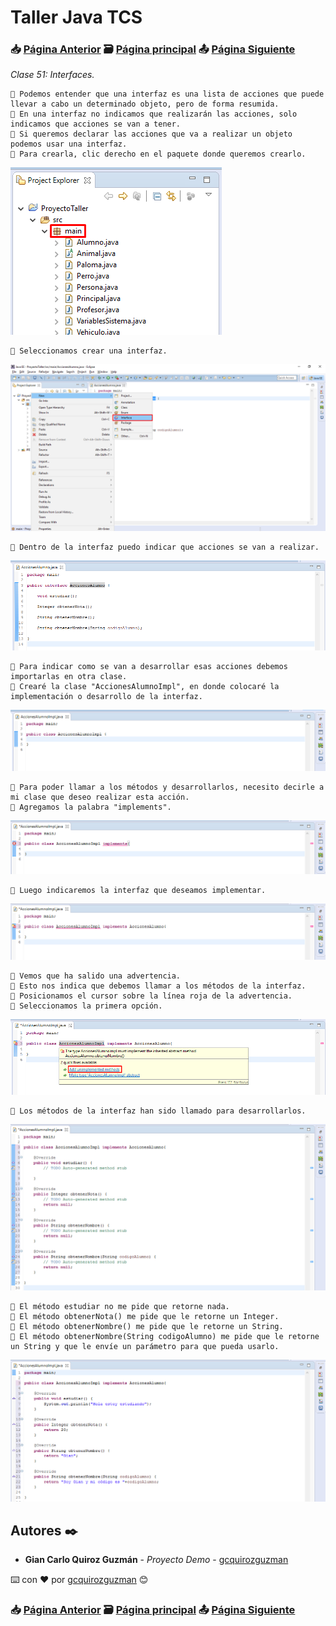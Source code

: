 # Taller Java TCS
### 📥 [Página Anterior](https://github.com/gcquirozguzman/java-tcs-202001/tree/CABS100001) 🗃️ [Página principal](https://github.com/gcquirozguzman/java-tcs-202001) 📤 [Página Siguiente](https://github.com/gcquirozguzman/java-tcs-202001/tree/VINT100001)

_Clase 51: Interfaces._

```
📢 Podemos entender que una interfaz es una lista de acciones que puede llevar a cabo un determinado objeto, pero de forma resumida.
📢 En una interfaz no indicamos que realizarán las acciones, solo indicamos que acciones se van a tener.
📢 Si queremos declarar las acciones que va a realizar un objeto podemos usar una interfaz.
📢 Para crearla, clic derecho en el paquete donde queremos crearlo.
```

![Error: imagen no ha sido cargada](https://github.com/gcquirozguzman/java-tcs-202001/blob/master/imagenes/INT0100001_1.png)

```
📢 Seleccionamos crear una interfaz.
```

![Error: imagen no ha sido cargada](https://github.com/gcquirozguzman/java-tcs-202001/blob/master/imagenes/INT0100001_2.png)

```
📢 Dentro de la interfaz puedo indicar que acciones se van a realizar.
```

![Error: imagen no ha sido cargada](https://github.com/gcquirozguzman/java-tcs-202001/blob/master/imagenes/INT0100001_3.png)

```
📢 Para indicar como se van a desarrollar esas acciones debemos importarlas en otra clase.
📢 Crearé la clase "AccionesAlumnoImpl", en donde colocaré la implementación o desarrollo de la interfaz.
```

![Error: imagen no ha sido cargada](https://github.com/gcquirozguzman/java-tcs-202001/blob/master/imagenes/INT0100001_4.png)

```
📢 Para poder llamar a los métodos y desarrollarlos, necesito decirle a mi clase que deseo realizar esta acción.
📢 Agregamos la palabra "implements".
```

![Error: imagen no ha sido cargada](https://github.com/gcquirozguzman/java-tcs-202001/blob/master/imagenes/INT0100001_5.png)

```
📢 Luego indicaremos la interfaz que deseamos implementar.
```

![Error: imagen no ha sido cargada](https://github.com/gcquirozguzman/java-tcs-202001/blob/master/imagenes/INT0100001_6.png)

```
📢 Vemos que ha salido una advertencia.
📢 Esto nos indica que debemos llamar a los métodos de la interfaz.
📢 Posicionamos el cursor sobre la línea roja de la advertencia.
📢 Seleccionamos la primera opción.
```

![Error: imagen no ha sido cargada](https://github.com/gcquirozguzman/java-tcs-202001/blob/master/imagenes/INT0100001_7.png)

```
📢 Los métodos de la interfaz han sido llamado para desarrollarlos.
```

![Error: imagen no ha sido cargada](https://github.com/gcquirozguzman/java-tcs-202001/blob/master/imagenes/INT0100001_8.png)

```
📢 El método estudiar no me pide que retorne nada.
📢 El método obtenerNota() me pide que le retorne un Integer.
📢 El método obtenerNombre() me pide que le retorne un String.
📢 El método obtenerNombre(String codigoAlumno) me pide que le retorne un String y que le envíe un parámetro para que pueda usarlo.
```

![Error: imagen no ha sido cargada](https://github.com/gcquirozguzman/java-tcs-202001/blob/master/imagenes/INT0100001_9.png)

## Autores ✒️

* **Gian Carlo Quiroz Guzmán** - *Proyecto Demo* - [gcquirozguzman](https://github.com/gcquirozguzman)

⌨️ con ❤️ por [gcquirozguzman](https://github.com/gcquirozguzman) 😊

### 📥 [Página Anterior](https://github.com/gcquirozguzman/java-tcs-202001/tree/CABS100001) 🗃️ [Página principal](https://github.com/gcquirozguzman/java-tcs-202001) 📤 [Página Siguiente](https://github.com/gcquirozguzman/java-tcs-202001/tree/VINT100001)
